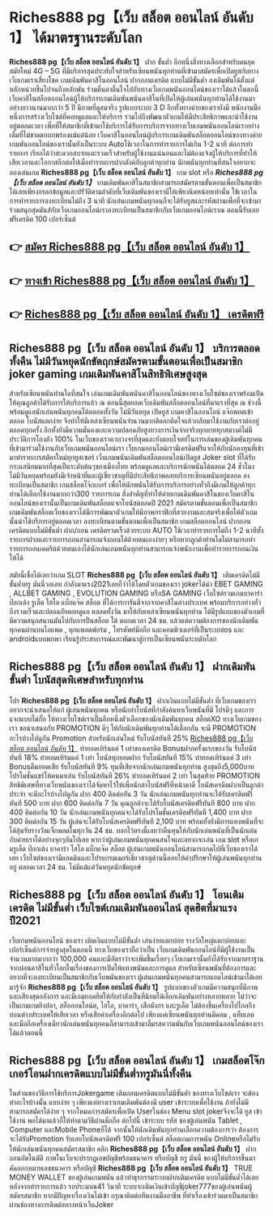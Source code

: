 # Riches888 pg【เว็บ สล็อต ออนไลน์ อันดับ 1】  ได้มาตรฐานระดับโลก

**Riches888 pg【เว็บ สล็อต ออนไลน์ อันดับ 1】** ฝาก ขั้นต่ำ  อีกหนึ่งสิ่งทางเลือกสำหรับคนยุคสมัยใหม่ 4G – 5G ที่มีบริการสุดประทับใจสำหรับเซียนพนันทุกท่านที่เข้ามาสมัครเพื่อเปิดยูสกับทางเว็บเกมเราเสี่ยงโชค เกมเดิมพันคาสิโนออนไลน์ ฝากถอนเครดิต แบบไม่มีขั้นต่ำ ลงเดิมพันได้ตั้งแต่ หลักหน่วยขึ้นไปจนถึงหลักพัน ร่วมตื่นตาตื่นใจไปกับทางเว็บเกมพนันออนไลน์ของเราได้แล้วในตอนี้เว็บคาสิโนสล็อตออนไลน์ผู้ให้บริการเกมเดิมพันพนันคาสิโนที่เปิดให้ผู้เล่นพนันทุกท่านได้ใช้งานมาอย่างยาวนานมากกว่า 5 ปี มีภาพที่ดูสมจริง รูปแบบระบบ 3 D
อีกทั้งทางค่ายของเรายังมี พนักงานมือหนึ่งการสร้างเว็บไซต์ที่คอยดูแลและให้บริการ  รวมไปถึงพัฒนาตัวเกมให้มีประสิทธิภาพและน่าใช้งานอยู่ตลอดเวลา เพื่อที่ให้สมาชิกที่เข้ามาใช้บริการได้รับการบริการจากทางเว็บเกมพนันออนไลน์เราอย่างเต็มที่ไม่ขาดตกบกพร่องแม้แต่น้อย เว็บคาสิโนออนไลน์ผู้บริการเกมเดิมพันสล็อตออนไลน์ของทางค่ายเกมพันออนไลน์ของเรานั้นยังเป็นระบบ Autoใช้เวลาในการทำรายการไม่เกิน 1-2 นาที ต่อการทำรายการ เรียกได้ว่าสะดวกสบายและรวดเร็วสำหรับผู้ใช้งานแน่นอนและไม่ต้องแจ้งผู้ให้บริการที่ทำให้เสียเวลาและโอกาสอีกต่อไปเมื่อทำรายการฝากตังค์กับลูกค้าทุกท่าน
นักพนันทุกท่านที่สนใจอยากจะลองเล่นเกม **Riches888 pg【เว็บ สล็อต ออนไลน์ อันดับ 1】** เกม slot  หรือ ***Riches888 pg【เว็บ สล็อต ออนไลน์ อันดับ 1】*** เกมเดิมพันคาสิโนสมาชิกสามารถสมัครตามขั้นตอนเพื่อเป็นสมาชิกได้เลยเพียงกรอกข้อมูลและปรัวัติตามลำดับที่เว็บเดิมพันของเรามีให้เพียงนิดหน่อยเท่านั้น ใช้เวลาในการทำรายการลงทะเบียนไม่ถึง 3 นาที นักเล่นเกมพนันทุกคนก็จะได้รับยูสและรหัสผ่านเพื่อที่จะเข้ามาร่วมสนุกสุดมันส์กับเว็บเกมออนไลน์เราลงทะเบียนเป็นสมาชิกกับเว็บเกมออนไลน์เราณ ตอนนี้รับเลยฟรีเครดิต 100 เปอร์เซ็นต์ 

## 👉 [สมัคร Riches888 pg【เว็บ สล็อต ออนไลน์ อันดับ 1】](https://archa888.com/)
## 👉 [ทางเข้า Riches888 pg【เว็บ สล็อต ออนไลน์ อันดับ 1】](https://archa888.com/)
## 👉 [Riches888 pg【เว็บ สล็อต ออนไลน์ อันดับ 1】 เครดิตฟรี](https://archa888.com/)

## Riches888 pg【เว็บ สล็อต ออนไลน์ อันดับ 1】 บริการตลอด ทั้งคืน ไม่มีวันหยุดนักขัตฤกษ์สมัครตามขั้นตอนเพื่อเป็นสมาชิก joker gaming เกมเดิมพันคาสิโนสิทธิพิเศษสูงสุด

สำหรับเซียนพนันท่านใดที่สนใจ เล่นเกมเดิมพันพนันคาสิโนออนไลน์ของทางเว็บไซต์ของเราพร้อมเปิดให้คุณลูกค้าได้รับการให้บริการแล้ว ณ ตอนนี้สุดยอดเว็บเดิมพันสล็อตออนไลน์ที่มาแรงที่สุด ณ ช่วงนี้ พร้อมดูแลนักเล่นพนันทุกคนได้ตลอดทั้งวัน ไม่มีวันหยุด เปิดยูส เกมคาสิโนออนไลน์ แจ๊กพอตเข้าตลอด โบนัสแตกง่าย จึงทำให้มีเหล่าเซียนพนันจำนวนมากติดอกติดใจแล้วกลับมาใช้งานกับเราต่ออยู่ตลอดทุกครั้ง อีกทั้งยังมีความมั่นคงและความปลอดภัยสูงทางการเงินจ่ายจริงทุกบาททุกสตางค์ไม่มีประวัติการโกงตัง 100% ในเว็บของเราควบวงจรที่สุดและยังตอบโจทย์ในการเล่นของผู้เดิมพันทุกคนที่เข้ามาร่วมใช้งานกับเว็บเกมพนันออนไลน์เรา
เว็บเกมออนไลน์เรามีเครดิตฟรีแจกให้กับนักลงทุนที่เข้ามาทำรายการสมัครใหม่ทุกยูสเซอร์ เว็บเกมพนันเดิมพันสล็อตออนไลน์เปิดยูส Joker slot ที่ได้รับกระแสนิยมมากที่สุดเป็นระดับต้นๆของเมืองไทย พร้อมดูแลและบริการนักพนันได้ตลอด 24 ชั่วโมง ไม่มีวันหยุดพร้อมยังมีเจ้าหน้าที่และผู้เชี่ยวชาญที่มีประสิทธิภาพคอยบริการเซียนพนันอยู่ตลอด ลงทะเบียนเป็นสมาชิก เกมสล็อตโจ๊กเกอร์ เพื่อให้นักพนันได้รับการบริการอย่างทั่วถึงมีเกมให้ลูกค้าทุกท่านได้เลือกใช้งานมากกว่า300 รายการเกม
สิ่งสำคัญที่ทำให้ค่ายเกมเดิมพันคาสิโนของเว็บคาสิโนออนไลน์ของเรานั้นเป็นเกมเดิมพันสล็อตแจกโบนัสตลอดปี 2021 สมัครตามขั้นตอนเพื่อเป็นสมาชิก  เกมเดิมพันสล็อตเว็บของเราได้มีการพัฒนาตัวเกมให้มีภาพกราฟิกที่สวยงามและสมจริงเพื่อให้ตัวเกมนั้นน่าใช้บริการอยู่ตลอดเวลา ลงทะเบียนตามขั้นตอนเพื่อเป็นสมาชิก เกมสล็อตออนไลน์ ฝากถอนเครดิตแบบไม่มีขั้นต่ำ ฝาก/ถอน เครดิตรวดเร็วด้วยระบบ AUTO ใช้เวลาทำรายการไม่ถึง 1-2 นาทีทั้งรายการฝากและรายการถอนสามารถแจ้งถอนได้ด้วยตนเองง่ายๆ หรือหากลูกค้าท่านใดไม่สามารถทำรายการถอนเคดริตด้วยตนเองได้นักเล่นเกมพนันทุกท่านสามารถแจ้งพนักงานเพื่อทำรายการถอนเงินให้ได้

สมัยนี้เชื่อได้เลยว่าเกม SLOT **Riches888 pg【เว็บ สล็อต ออนไลน์ อันดับ 1】** เติมเครดิตไม่มีขั้นต่ำทรู มันนี่วอเลท กำลังมาแรง2021เลยก็ว่าได้โดยตัวเกมของเรา jokerได้นำ EBET GAMING , ALLBET GAMING , EVOLUTION GAMING หรือSA GAMING เว็บไซต์รวมเกมบาคาร่า ป๊อกเด้ง รูเล็ต ไฮโล แบ็กแจ๊ค สล็อต ที่ได้การการันตีจากจากคาสิโนต่างประเทศ พร้อมบริการอย่างทั่วถึงรวดเร็วและปลอดภัยคอยดูแล ตลอดทั้งวัน มาให้กับเหล่าเซียนพนันทุกท่าน ได้มีรูปแบบของตัวเกมที่มีความสนุกสนานมันไปกับการปั่นสล็อต ได้ ตลอดเวลา 24 ชม. แล้วแต่ความต้องการของนักเดิมพันทุกคนผ่านบนไอแพด , ทุกแพลตฟอร์ม , โทรศัพท์มือถือ และคอมพิวเตอร์ที่เป็นระบบios และ androidแบบพกพา เรียนรู้ประสบการณ์และพัฒนาสู่การเป็นเซียนพนันระบดับโลก

## Riches888 pg【เว็บ สล็อต ออนไลน์ อันดับ 1】 ฝากเดิมพันขั้นต่ำ โบนัสสุดพิเศษสำหรับทุกท่าน

โปร **Riches888 pg【เว็บ สล็อต ออนไลน์ อันดับ 1】** ฝากเงินแบบไม่มีขั้นต่ำ ที่เว็บเกมของเราอยากจะนำเสนอให้แก่  ผู้เล่นพนันทุกคน หรือนักล่าโบนัสที่กำลังค้นหาเว็บพนันที่มี โปรดีๆ และการแจกแบบไม่กั๊ก ให้ทางเว็บไซต์เราเป็นอีกหนึ่งตัวเลือกของนักเดิมพันทุกคน สล็อตXO ทางเว็บเกมของเรา ขอนำเสนอกับ PROMOTION ดีๆ ให้กับนักเดิมพันทุกท่านได้เลือกกัน จะมี PROMOTION อะไรบ้างไปดูกัน
 Promotion สำหรับนักเล่นใหม่ รับโบนัสทันที 25% [Riches888 pg【เว็บ สล็อต ออนไลน์ อันดับ 1】](https://archa888.com/) ทำยอดเทิร์นแค่ 1 เท่าของเครดิต
Bonusฝากครั้งแรกของวัน รับโบนัสทันที 18% ทำยอดเทิร์นแค่ 1 เท่า
โบนัสทุกยอดฝาก รับโบนัสทันที 15% ทำยอดเทิร์นแค่ 3 เท่า
Bonusคืนยอดเสีย รับโบนัสทันที 9% ทุนที่เสียจากนักเล่นเกมพนันทุกท่าน สูงสุดถึง5,000บาท
โปรโมชั่นแชร์ให้คนมาเล่น รับโบนัสทันที 26% ทำยอดเทิร์นแค่ 2 เท่า
ในสุดท้าย PROMOTION สิทธิพิเศษที่ทางเว็บพนันของเราได้จัดหาไว้ให้เพื่อนักล่าโบนัสฟรีที่หน้าตาดี โบนัสเครดิตฝากเป็นลูกค้าประจำ จะมีอะไรบ้างไปดูกัน
ฝาก 400 ติดต่อกัน 3 วัน นักเล่นเกมพนันทุกท่านจะได้รับเครดิตฟรีทันที 500 บาท
ฝาก 600 ติดต่อกัน 7 วัน คุณลูกค้าจะได้รับโบนัสเครดิตฟรีทันที 800 บาท
ฝาก 400 ติดต่อกัน 10 วัน นักเล่นเกมพนันทุกคนจะได้รับโปรโมชั่นเครดิตฟรีทันที 1,400 บาท
ฝาก 300 ติดต่อกัน 15 วัน ผู้เล่นจะได้รับโบนัสเครดิตฟรีทันที 2,100 บาท
พร้อมทั้งยังมีการแทงพนันที่จะได้ลุ้นรับรางวัลแจ็กพอตในทุกวัน 24 ชม. บอกไว้ตรงนี้เลยว่าคืนทุนให้กับนักเล่นพนันที่เป็นนักเล่นกับค่ายเราได้อย่างจุกๆกันไปเลย หากว่าผู้เล่นเกมพนันทุกคนสนใจและอยากจะเล่น เกม slot  หรือเกมรูเล็ต  ป๊อกเด้ง บาคาร่า ไฮโล แบ็กแจ๊ค สล็อต ผู้เล่นเกมพนันออนไลน์สามารถกดไปที่เว็บของเราได้เลย เว็บไซต์ของเรามีแอดมินและโปรแกรมเมอร์เชี่ยวชาญด้านนี้คอยให้คำปรึกษาให้ผู้เล่นพนันทุกท่านอยู่ ตลอดเวลา 24 ชม. ไม่มีแม้แต่วันหยุดนักขัตฤกษ์

## Riches888 pg【เว็บ สล็อต ออนไลน์ อันดับ 1】 โอนเติมเครดิต ไม่มีขั้นต่ำ  เว็บไซต์เกมเดิมพันออนไลน์ สุดฮิตที่มาแรงปี2021

เว็บเกมพนันออนไลน์ ของเรา เติมเงินแบบไม่มีขั้นต่ำ เล่นง่ายแตกบ่อย รางวัลใหญ่แตกบ่อยและเปอร์เซ็นต์การจ่ายสูงสุดในตอนนี้ ทางเว็บของเราถือว่าเป็น เว็บเกมเดิมพันออนไลน์ที่มีผู้ใช้งานเป็นจำนวนมากมากกว่า 100,000 คนและมีอัตราว่าจะเพิ่มขึ้นเรื่อยๆ เว็บเกมเรานั้นยังได้รับจากมาตราฐานจากบ่อนคาสิโนทั่วโลกในเรื่องของการเปิดให้แทงพนันและการดูแล สำหรับเซียนพนันที่ต้องการและอยากที่จะลงทะเบียนเป็นสมาชิกกับเว็บพนันของเรา ผู้เล่นเกมพนันทุกคนสามารถแอดไลน์เข้ามาได้เลย
	มารู้จัก **Riches888 pg【เว็บ สล็อต ออนไลน์ อันดับ 1】** รูปแบบของตัวเกมมีความสนุกที่มีภาพและเสียงสุดอลังการ และมีเกมยอดฮิตให้กับกำลังเป็นที่นิยมได้เลือกเดิมพันอย่างหลากหลาย  ไม่ว่าจะเป็นเกมเกมยิงปลา, สล็อออนไลน์ต, ไฮโล, บาคาร่า, เสือมังกร และรูเล็ต ไม่ต้องขึ้นเครื่องไปไกลถึงบ่อนต่างประเทศให้เสียเวลา หรือเสียค่าเครื่องอีกต่อไป เพียงแค่เซียนพนันทุกท่านมีคอม , แท็บเลต และมือถือเครื่องเดียวนักเล่นพนันทุกคนก็สามารถเข้ามาลิ้มรสความมันกับเว็บเกมพนันออนไลน์ของเราได้แล้วตอนนี้

## Riches888 pg【เว็บ สล็อต ออนไลน์ อันดับ 1】 เกมสล็อตโจ๊กเกอร์โอนฝากเครดิตแบบไม่มีขั้นต่ำทรูมันนี่ทั้งคืน

ในส่วนของวิธีการใช้บริการJokergame เติมถอนเครดิตแบบไม่มีขั้นต่ำ ของทางเว็บไซต์เรา จะต้องทำอะไรบ้างนั้น แบบง่าย ๆ เพียงแค่ทางเราเกมเดิมพันต้องมี user เข้าระบบเพื่อใช้งาน ถ้ายังไม่มีสามารถสมัครได้ง่าย ๆ จากโหมดการสมัครเพื่อเปิด Userในช่อง Menu slot jokerจึงจะได้ ยูส เข้าใช้งาน พอได้มาแล้วก็ให้ทำตามวิธีผ่านมือถือ ต่อไปนี้
เข้าระบบ รหัส  ของผู้เล่นพนัน Tablet , Computer และMobile Phoneก็ได้
จากนั้นให้นักเดิมพันทุกท่านเลือกความต้องการว่า ต้องการจะได้รับPromotion รับเลยโบนัสเครดิตฟรี 100 เปอร์เซ็นต์ สล็อตเกมการพนัน Onlineหรือไม่รับ
ให้นักเล่นพนันทุกคนสมัครสมาชิก คลิก **Riches888 pg【เว็บ สล็อต ออนไลน์ อันดับ 1】** ฝากถอนอัตโนมัติ ภาพในเว็บจะปรากฏเลขบัญชีพร้อมธนาคาร หรือบัญชี ทรู มันนี่ ของผู้ให้บริการขึ้นมา
คัดลอกหมายเลขธนาคาร หรือบัญชี **Riches888 pg【เว็บ สล็อต ออนไลน์ อันดับ 1】** TRUE MONEY WALLET ของผู้เล่นเกมพนัน แล้วทำธุรกรรมระบบฝากเติมเครดิต แบบไม่มีขั้นต่ำได้เลย
หลังจากทำรายการแล้ว รอประมาณ41 วินาที ระบบจะเติมเงินเข้าบัญชีjoker777ของผู้เล่นพนันผู้สมัครสมาชิก
หากมีปัญหาเรื่องเงินไม่เข้า กรุณาติดต่อทีมงานมืออาชีพ ที่ทำเรื่องเข้าร่วมมาเป็นสมาชิกผ่านช่องทางการติดต่อทางหน้าเว็บJoker


